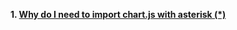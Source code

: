 **1. [Why do I need to import chart.js with asterisk (*)](https://stackoverflow.com/questions/56238356/understanding-esmoduleinterop-in-tsconfig-file)**
